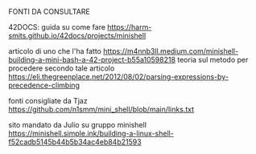 FONTI DA CONSULTARE

42DOCS: guida su come fare
https://harm-smits.github.io/42docs/projects/minishell

articolo di uno che l'ha fatto
https://m4nnb3ll.medium.com/minishell-building-a-mini-bash-a-42-project-b55a10598218
teoria sul metodo per procedere secondo tale articolo
https://eli.thegreenplace.net/2012/08/02/parsing-expressions-by-precedence-climbing

fonti consigliate da Tjaz
https://github.com/n1smm/mini_shell/blob/main/links.txt

sito mandato da Julio su gruppo minishell
https://minishell.simple.ink/building-a-linux-shell-f52cadb5145b44b5b34ac4eb84b21593

